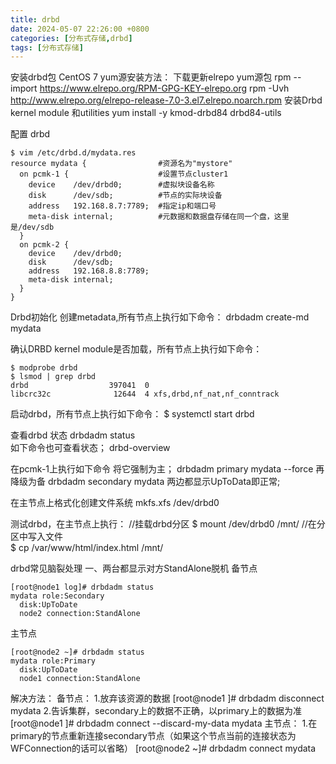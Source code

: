 ```yaml
---
title: drbd
date: 2024-05-07 22:26:00 +0800
categories: [分布式存储,drbd]
tags: [分布式存储]
---
```



安装drbd包
CentOS 7 yum源安装方法：
下载更新elrepo yum源包
rpm --import https://www.elrepo.org/RPM-GPG-KEY-elrepo.org
rpm -Uvh http://www.elrepo.org/elrepo-release-7.0-3.el7.elrepo.noarch.rpm
安装Drbd kernel module 和utilities
yum install -y kmod-drbd84 drbd84-utils

配置 drbd
```
$ vim /etc/drbd.d/mydata.res
resource mydata {                #资源名为"mystore"
  on pcmk-1 {                    #设置节点cluster1
    device    /dev/drbd0;        #虚拟块设备名称
    disk      /dev/sdb;          #节点的实际块设备
    address   192.168.8.7:7789;  #指定ip和端口号
    meta-disk internal;          #元数据和数据盘存储在同一个盘，这里是/dev/sdb
  } 
  on pcmk-2 { 
    device    /dev/drbd0; 
    disk      /dev/sdb; 
    address   192.168.8.8:7789; 
    meta-disk internal; 
  } 
}
```
Drbd初始化
创建metadata,所有节点上执行如下命令：
drbdadm create-md mydata

确认DRBD kernel module是否加载，所有节点上执行如下命令：
```
$ modprobe drbd
$ lsmod | grep drbd
drbd                  397041  0 
libcrc32c              12644  4 xfs,drbd,nf_nat,nf_conntrack
```
启动drbd，所有节点上执行如下命令：
$ systemctl start drbd

查看drbd 状态
drbdadm status   
如下命令也可查看状态；
drbd-overview

在pcmk-1上执行如下命令
将它强制为主；
drbdadm primary mydata  --force
再降级为备 
drbdadm secondary mydata
两边都显示UpToData即正常;

在主节点上格式化创建文件系统
mkfs.xfs /dev/drbd0

测试drbd，在主节点上执行：
//挂载drbd分区
$ mount /dev/drbd0 /mnt/ 
//在分区中写入文件        
$ cp /var/www/html/index.html  /mnt/   

drbd常见脑裂处理
一、两台都显示对方StandAlone脱机
备节点
```
[root@node1 log]# drbdadm status
mydata role:Secondary
  disk:UpToDate
  node2 connection:StandAlone
```
主节点
```
[root@node2 ~]# drbdadm status
mydata role:Primary
  disk:UpToDate
  node1 connection:StandAlone
```
解决方法：
备节点：
1.放弃该资源的数据
[root@node1 ]# drbdadm disconnect mydata
2.告诉集群，secondary上的数据不正确，以primary上的数据为准
[root@node1 ]# drbdadm connect --discard-my-data mydata
主节点：
1.在primary的节点重新连接secondary节点（如果这个节点当前的连接状态为WFConnection的话可以省略）
[root@node2 ~]# drbdadm connect mydata